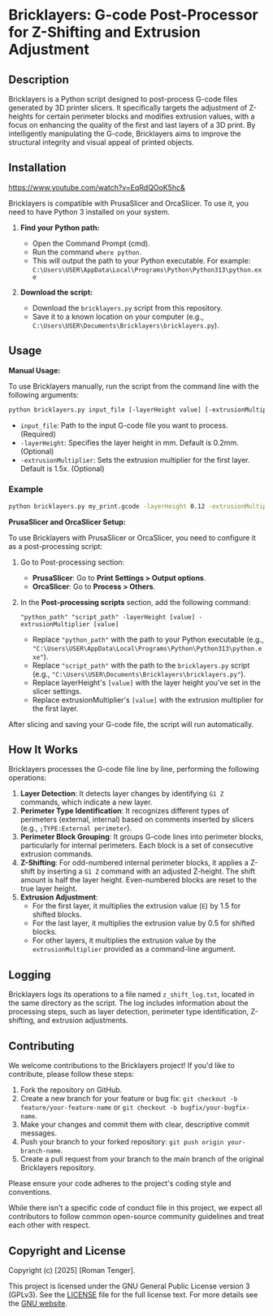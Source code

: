 # Bricklayers: G-code Post-Processor for Z-Shifting and Extrusion Adjustment

## Description

Bricklayers is a Python script designed to post-process G-code files generated by 3D printer slicers. It specifically targets the adjustment of Z-heights for certain perimeter blocks and modifies extrusion values, with a focus on enhancing the quality of the first and last layers of a 3D print. By intelligently manipulating the G-code, Bricklayers aims to improve the structural integrity and visual appeal of printed objects.

## Installation

https://www.youtube.com/watch?v=EqRdQOoK5hc&

Bricklayers is compatible with PrusaSlicer and OrcaSlicer. To use it, you need to have Python 3 installed on your system.

1. **Find your Python path:**
    -   Open the Command Prompt (cmd).
    -   Run the command `where python`.
    -   This will output the path to your Python executable. For example: `C:\Users\USER\AppData\Local\Programs\Python\Python313\python.exe`

2. **Download the script:**
    -   Download the `bricklayers.py` script from this repository.
    -   Save it to a known location on your computer (e.g., `C:\Users\USER\Documents\Bricklayers\bricklayers.py`).

## Usage

**Manual Usage:**

To use Bricklayers manually, run the script from the command line with the following arguments:

```bash
python bricklayers.py input_file [-layerHeight value] [-extrusionMultiplier value]
```

-   `input_file`: Path to the input G-code file you want to process. (Required)
-   `-layerHeight`: Specifies the layer height in mm. Default is 0.2mm. (Optional)
-   `-extrusionMultiplier`: Sets the extrusion multiplier for the first layer. Default is 1.5x. (Optional)

### Example

```bash
python bricklayers.py my_print.gcode -layerHeight 0.12 -extrusionMultiplier 1.2
```

**PrusaSlicer and OrcaSlicer Setup:**

To use Bricklayers with PrusaSlicer or OrcaSlicer, you need to configure it as a post-processing script:

1. Go to Post-processing section:
   - **PrusaSlicer**: Go to **Print Settings > Output options**.
   - **OrcaSlicer**: Go to **Process > Others**.
2. In the **Post-processing scripts** section, add the following command:

    ```
    "python_path" "script_path" -layerHeight [value] -extrusionMultiplier [value]
    ```

    -   Replace `"python_path"` with the path to your Python executable (e.g., `"C:\Users\USER\AppData\Local\Programs\Python\Python313\python.exe"`).
    -   Replace `"script_path"` with the path to the `bricklayers.py` script (e.g., `"C:\Users\USER\Documents\Bricklayers\bricklayers.py"`).
    -   Replace layerHeight's `[value]` with the layer height you've set in the slicer settings.
    -   Replace extrusionMultiplier's `[value]` with the extrusion multiplier for the first layer.

After slicing and saving your G-code file, the script will run automatically.

## How It Works

Bricklayers processes the G-code file line by line, performing the following operations:

1. **Layer Detection**: It detects layer changes by identifying `G1 Z` commands, which indicate a new layer.
2. **Perimeter Type Identification**: It recognizes different types of perimeters (external, internal) based on comments inserted by slicers (e.g., `;TYPE:External perimeter`).
3. **Perimeter Block Grouping**: It groups G-code lines into perimeter blocks, particularly for internal perimeters. Each block is a set of consecutive extrusion commands.
4. **Z-Shifting**: For odd-numbered internal perimeter blocks, it applies a Z-shift by inserting a `G1 Z` command with an adjusted Z-height. The shift amount is half the layer height. Even-numbered blocks are reset to the true layer height.
5. **Extrusion Adjustment**:
    -   For the first layer, it multiplies the extrusion value (`E`) by 1.5 for shifted blocks.
    -   For the last layer, it multiplies the extrusion value by 0.5 for shifted blocks.
    -   For other layers, it multiplies the extrusion value by the `extrusionMultiplier` provided as a command-line argument.

## Logging

Bricklayers logs its operations to a file named `z_shift_log.txt`, located in the same directory as the script. The log includes information about the processing steps, such as layer detection, perimeter type identification, Z-shifting, and extrusion adjustments.

## Contributing

We welcome contributions to the Bricklayers project! If you'd like to contribute, please follow these steps:

1. Fork the repository on GitHub.
2. Create a new branch for your feature or bug fix: `git checkout -b feature/your-feature-name` or `git checkout -b bugfix/your-bugfix-name`.
3. Make your changes and commit them with clear, descriptive commit messages.
4. Push your branch to your forked repository: `git push origin your-branch-name`.
5. Create a pull request from your branch to the main branch of the original Bricklayers repository.

Please ensure your code adheres to the project's coding style and conventions.

While there isn't a specific code of conduct file in this project, we expect all contributors to follow common open-source community guidelines and treat each other with respect.

## Copyright and License

Copyright (c) \[2025] \[Roman Tenger].

This project is licensed under the GNU General Public License version 3 (GPLv3). See the [LICENSE](LICENSE) file for the full license text. For more details see the [GNU website](https://www.gnu.org/licenses/gpl-3.0.en.html).
